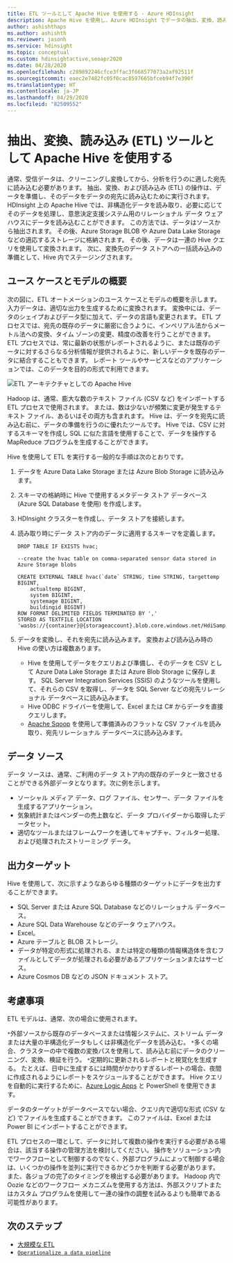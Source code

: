 ```yaml
---
title: ETL ツールとして Apache Hive を使用する - Azure HDInsight
description: Apache Hive を使用し、Azure HDInsight でデータの抽出、変換、読み込み (ETL) を行います。
author: ashishthaps
ms.author: ashishth
ms.reviewer: jasonh
ms.service: hdinsight
ms.topic: conceptual
ms.custom: hdinsightactive,seoapr2020
ms.date: 04/28/2020
ms.openlocfilehash: c289892246cfce3ffac3f668577073a2af92511f
ms.sourcegitcommit: eaec2e7482fc05f0cac8597665bfceb94f7e390f
ms.translationtype: HT
ms.contentlocale: ja-JP
ms.lasthandoff: 04/29/2020
ms.locfileid: "82509552"
---
```

# <a name="use-apache-hive-as-an-extract-transform-and-load-etl-tool"></a>抽出、変換、読み込み (ETL) ツールとして Apache Hive を使用する

通常、受信データは、クリーニングし変換してから、分析を行うのに適した宛先に読み込む必要があります。 抽出、変換、および読み込み (ETL) の操作は、データを準備し、そのデータをデータの宛先に読み込むために実行されます。  HDInsight 上の Apache Hive では、非構造化データを読み取り、必要に応じてそのデータを処理し、意思決定支援システム用のリレーショナル データ ウェアハウスにデータを読み込むことができます。 この方法では、データはソースから抽出されます。 その後、Azure Storage BLOB や Azure Data Lake Storage などの適応するストレージに格納されます。 その後、データは一連の Hive クエリを使用して変換されます。 次に、変換先のデータ ストアへの一括読み込みの準備として、Hive 内でステージングされます。

## <a name="use-case-and-model-overview"></a>ユース ケースとモデルの概要

次の図に、ETL オートメーションのユース ケースとモデルの概要を示します。 入力データは、適切な出力を生成するために変換されます。  変換中には、データのシェイプおよびデータ型に加えて、データの言語も変更されます。  ETL プロセスでは、宛先の既存のデータに厳密に合うように、インペリアル法からメートル法への変換、タイム ゾーンの変更、精度の改善を行うことができます。 ETL プロセスでは、常に最新の状態がレポートされるように、または既存のデータに対するさらなる分析情報が提供されるように、新しいデータを既存のデータに結合することもできます。 レポート ツールやサービスなどのアプリケーションでは、このデータを目的の形式で利用できます。

![ETL アーキテクチャとしての Apache Hive](./media/apache-hadoop-using-apache-hive-as-an-etl-tool/hdinsight-etl-architecture.png)

Hadoop は、通常、膨大な数のテキスト ファイル (CSV など) をインポートする ETL プロセスで使用されます。 または、数は少ないが頻繁に変更が発生するテキスト ファイル、あるいはその両方も含まれます。  Hive は、データを宛先に読み込む前に、データの準備を行うのに優れたツールです。  Hive では、CSV に対するスキーマを作成し SQL に似た言語を使用することで、データを操作する MapReduce プログラムを生成することができます。

Hive を使用して ETL を実行する一般的な手順は次のとおりです。

1. データを Azure Data Lake Storage または Azure Blob Storage に読み込みます。
2. スキーマの格納時に Hive で使用するメタデータ ストア データベース (Azure SQL Database を使用) を作成します。
3. HDInsight クラスターを作成し、データ ストアを接続します。
4. 読み取り時にデータ ストア内のデータに適用するスキーマを定義します。

    ```hql
    DROP TABLE IF EXISTS hvac;

    --create the hvac table on comma-separated sensor data stored in Azure Storage blobs

    CREATE EXTERNAL TABLE hvac(`date` STRING, time STRING, targettemp BIGINT,
        actualtemp BIGINT,
        system BIGINT,
        systemage BIGINT,
        buildingid BIGINT)
    ROW FORMAT DELIMITED FIELDS TERMINATED BY ','
    STORED AS TEXTFILE LOCATION 'wasbs://{container}@{storageaccount}.blob.core.windows.net/HdiSamples/SensorSampleData/hvac/';
    ```

5. データを変換し、それを宛先に読み込みます。  変換および読み込み時の Hive の使い方は複数あります。

    * Hive を使用してデータをクエリおよび準備し、そのデータを CSV として Azure Data Lake Storage または Azure Blob Storage に保存します。  SQL Server Integration Services (SSIS) のようなツールを使用して、それらの CSV を取得し、データを SQL Server などの宛先リレーショナル データベースに読み込みます。
    * Hive ODBC ドライバーを使用して、Excel または C# からデータを直接クエリします。
    * [Apache Sqoop](apache-hadoop-use-sqoop-mac-linux.md) を使用して準備済みのフラットな CSV ファイルを読み取り、宛先リレーショナル データベースに読み込みます。

## <a name="data-sources"></a>データ ソース

データ ソースは、通常、ご利用のデータ ストア内の既存のデータと一致させることができる外部データとなります。次に例を示します。

* ソーシャル メディア データ、ログ ファイル、センサー、データ ファイルを生成するアプリケーション。
* 気象統計またはベンダーの売上数など、データ プロバイダーから取得したデータセット。
* 適切なツールまたはフレームワークを通してキャプチャ、フィルター処理、および処理されたストリーミング データ。

<!-- TODO: (see Collecting and loading data into HDInsight). -->

## <a name="output-targets"></a>出力ターゲット

Hive を使用して、次に示すようなあらゆる種類のターゲットにデータを出力することができます。

* SQL Server または Azure SQL Database などのリレーショナル データベース。
* Azure SQL Data Warehouse などのデータ ウェアハウス。
* Excel。
* Azure テーブルと BLOB ストレージ。
* データが特定の形式に処理される、または特定の種類の情報構造体を含むファイルとしてデータが処理される必要があるアプリケーションまたはサービス。
* Azure Cosmos DB などの JSON ドキュメント ストア。

## <a name="considerations"></a>考慮事項

ETL モデルは、通常、次の場合に使用されます。

`*`外部ソースから既存のデータベースまたは情報システムに、ストリーム データまたは大量の半構造化データもしくは非構造化データを読み込む。
`*`多くの場合、クラスターの中で複数の変換パスを使用して、読み込む前にデータのクリーニング、変換、検証を行う。
`*`定期的に更新されるレポートと視覚化を生成する。 たとえば、日中に生成するには時間がかかりすぎるレポートの場合、夜間に作成されるようにレポートをスケジュールすることができます。 Hive クエリを自動的に実行するために、[Azure Logic Apps](../../logic-apps/logic-apps-overview.md) と PowerShell を使用できます。

データのターゲットがデータベースでない場合、クエリ内で適切な形式 (CSV など) でファイルを生成することができます。 このファイルは、Excel または Power BI にインポートすることができます。

ETL プロセスの一環として、データに対して複数の操作を実行する必要がある場合は、該当する操作の管理方法を検討してください。 操作をソリューション内でワークフローとして制御するのでなく、外部プログラムによって制御する場合は、いくつかの操作を並列に実行できるかどうかを判断する必要があります。 また、各ジョブの完了のタイミングを検出する必要があります。 Hadoop 内で Oozie などのワークフロー メカニズムを使用する方法は、外部スクリプトまたはカスタム プログラムを使用して一連の操作の調整を試みるよりも簡単である可能性があります。

## <a name="next-steps"></a>次のステップ

* [大規模な ETL](apache-hadoop-etl-at-scale.md)
* [`Operationalize a data pipeline`](../hdinsight-operationalize-data-pipeline.md)
